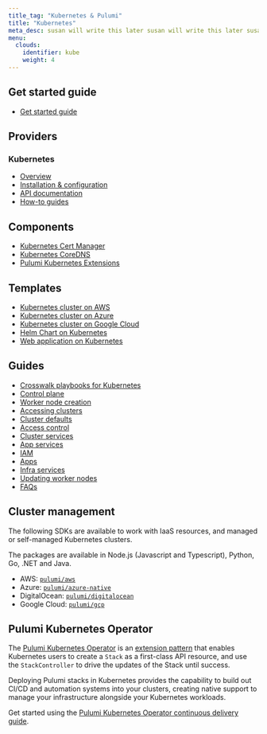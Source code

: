 ```yaml
---
title_tag: "Kubernetes & Pulumi"
title: "Kubernetes"
meta_desc: susan will write this later susan will write this later susan will write this later
menu:
  clouds:
    identifier: kube
    weight: 4
---
```


## Get started guide

- [Get started guide](get-started/)

## Providers

### Kubernetes

- [Overview](/registry/packages/kubernetes/)
- [Installation & configuration](/registry/packages/kubernetes/installation-configuration/)
- [API documentation](/registry/packages/kubernetes/api-docs/)
- [How-to guides](/registry/packages/kubernetes/how-to-guides/)

## Components

- [Kubernetes Cert Manager](/registry/packages/kubernetes-cert-manager/)
- [Kubernetes CoreDNS](/registry/packages/kubernetes-coredns/)
- [Pulumi Kubernetes Extensions](https://github.com/pulumi/pulumi-kubernetesx/)

## Templates

- [Kubernetes cluster on AWS](/templates/kubernetes/aws/)
- [Kubernetes cluster on Azure](/templates/kubernetes/azure/)
- [Kubernetes cluster on Google Cloud](/templates/kubernetes/gcp/)
- [Helm Chart on Kubernetes](/templates/kubernetes-application/helm-chart/)
- [Web application on Kubernetes](/templates/kubernetes-application/web-application/)

## Guides

- [Crosswalk playbooks for Kubernetes](kubernetes-crosswalk/playbooks/)
- [Control plane](kubernetes-crosswalk/control-plane/)
- [Worker node creation](kubernetes-crosswalk/worker-nodes/)
- [Accessing clusters](kubernetes-crosswalk/try-out-the-cluster/)
- [Cluster defaults](kubernetes-crosswalk/configure-defaults/)
- [Access control](kubernetes-crosswalk/configure-access-control/)
- [Cluster services](kubernetes-crosswalk/cluster-services/)
- [App services](kubernetes-crosswalk/app-services/)
- [IAM](kubernetes-crosswalk/identity/)
- [Apps](kubernetes-crosswalk/apps/)
- [Infra services](kubernetes-crosswalk/managed-infra/)
- [Updating worker nodes](kubernetes-crosswalk/update-worker-nodes/)
- [FAQs](kubernetes-crosswalk/faq/)

## Cluster management

The following SDKs are available to work with IaaS resources, and managed or self-managed Kubernetes clusters.

The packages are available in Node.js (Javascript and Typescript), Python, Go, .NET and Java.

- AWS: [`pulumi/aws`](https://github.com/pulumi/aws/)
- Azure: [`pulumi/azure-native`](https://github.com/pulumi/pulumi-azure-native/)
- DigitalOcean: [`pulumi/digitalocean`](https://github.com/pulumi/pulumi-digitalocean/)
- Google Cloud: [`pulumi/gcp`](https://github.com/pulumi/gcp/)

## Pulumi Kubernetes Operator

The [Pulumi Kubernetes Operator](https://github.com/pulumi/pulumi-kubernetes-operator/) is an [extension pattern](https://kubernetes.io/docs/concepts/extend-kubernetes/operator/) that enables Kubernetes users to create a `Stack` as a first-class API
resource, and use the `StackController` to drive the updates of the Stack until
success.

Deploying Pulumi stacks in Kubernetes provides the capability to build
out CI/CD and automation systems into your clusters, creating native support to manage your infrastructure alongside your Kubernetes workloads.

Get started using the [Pulumi Kubernetes Operator continuous delivery guide](/docs/guides/continuous-delivery/pulumi-kubernetes-operator).

